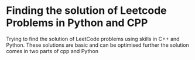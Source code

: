 # Finding the solution of Leetcode Problems in Python and CPP
Trying to find the solution of LeetCode problems using skills in C++ and Python. These solutions are basic and can be optimised further the solution comes in two parts of cpp and Python
